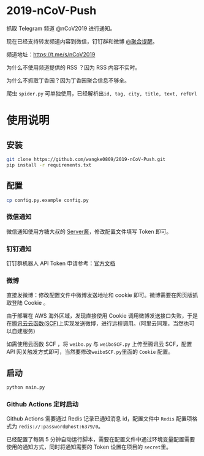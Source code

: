 # 2019-nCoV-Push

抓取 Telegram 频道 @nCoV2019 进行通知。

现在已经支持转发频道内容到微信，钉钉群和微博 [@聚合提醒](https://www.weibo.com/u/7378955365)。

频道地址：https://t.me/s/nCoV2019

为什么不使用频道提供的 RSS ？因为 RSS 内容不实时。

为什么不抓取丁香园？因为丁香园聚合信息不够全。

爬虫 `spider.py` 可单独使用，已经解析出`id, tag, city, title, text, refUrl`

# 使用说明

## 安装

```bash
git clone https://github.com/wangke0809/2019-nCoV-Push.git
pip install -r requirements.txt
```

## 配置

```bash
cp config.py.example config.py
```

### 微信通知

微信通知使用方糖大叔的 [Server酱](http://sc.ftqq.com/3.version)，修改配置文件填写 Token 即可。

### 钉钉通知

钉钉群机器人 API Token 申请参考：[官方文档](https://ding-doc.dingtalk.com/doc#/serverapi2/qf2nxq/26eaddd5)

### 微博

直接发微博：修改配置文件中微博发送地址和 cookie 即可。微博需要在网页版抓取登陆 Cookie 。

由于部署在 AWS 海外区域，发现直接使用 Cookie 调用微博发送接口失败，于是在[腾讯云云函数(SCF)](https://cloud.tencent.com/document/product/583)上实现发送微博，进行远程调用。(阿里云同理，当然也可以自建服务)

如需使用云函数 SCF ，将 `weibo.py` 与 `weiboSCF.py` 上传至腾讯云 SCF，配置 API 网关触发方式即可，当然要修改`weiboSCF.py`里面的 `Cookie` 配置。 

## 启动

```bash
python main.py
```

### Github Actions 定时启动

Github Actions 需要通过 Redis 记录已通知消息 id，配置文件中 `Redis` 配置项格式为 `redis://:password@host:6379/0`。

已经配置了每隔 5 分钟自动运行脚本，需要在配置文件中通过环境变量配置需要使用的通知方式，同时将通知需要的 Token 设置在项目的 `secret`里。